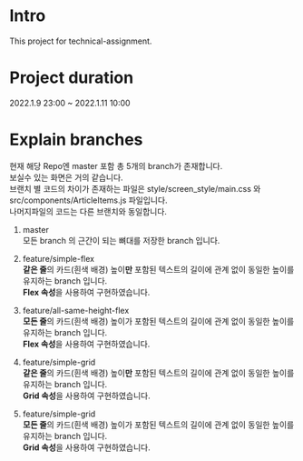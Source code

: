 # Intro

This project for technical-assignment.

# Project duration

2022.1.9 23:00 ~ 2022.1.11 10:00

# Explain branches

현재 해당 Repo엔 master 포함 총 5개의 branch가 존재합니다.  
보실수 있는 화면은 거의 같습니다.  
브랜치 별 코드의 차이가 존재하는 파일은 style/screen_style/main.css 와 src/components/ArticleItems.js 파일입니다.  
나머지파일의 코드는 다른 브랜치와 동일합니다.

1. master  
   모든 branch 의 근간이 되는 뼈대를 저장한 branch 입니다.

2. feature/simple-flex  
   **같은 줄**의 카드(흰색 배경) 높이**만** 포함된 텍스트의 길이에 관계 없이 동일한 높이를 유지하는 branch 입니다.  
   **Flex 속성**을 사용하여 구현하였습니다.

3. feature/all-same-height-flex  
   **모든 줄**의 카드(흰색 배경) 높이가 포함된 텍스트의 길이에 관계 없이 동일한 높이를 유지하는 branch 입니다.  
   **Flex 속성**을 사용하여 구현하였습니다.

4. feature/simple-grid  
   **같은 줄**의 카드(흰색 배경) 높이**만** 포함된 텍스트의 길이에 관계 없이 동일한 높이를 유지하는 branch 입니다.  
   **Grid 속성**을 사용하여 구현하였습니다.

5. feature/simple-grid  
   **모든 줄**의 카드(흰색 배경) 높이가 포함된 텍스트의 길이에 관계 없이 동일한 높이를 유지하는 branch 입니다.  
   **Grid 속성**을 사용하여 구현하였습니다.
